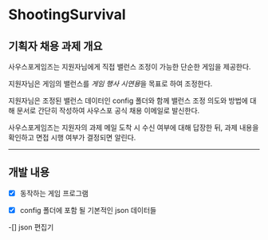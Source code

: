 # ShootingSurvival

## 기획자 채용 과제 개요

사우스포게임즈는 지원자님에게 직접 밸런스 조정이 가능한 단순한 게임을 제공한다.

지원자님은 게임의 밸런스를 *게임 행사 시연용*을 목표로 하여 조정한다.

지원자님은 조정된 밸런스 데이터인 config 폴더와 함께 밸런스 조정 의도와 방법에 대해 문서로 간단히 작성하여 사우스포 공식 채용 이메일로 발신한다.

사우스포게임즈는 지원자의 과제 메일 도착 시 수신 여부에 대해 답장한 뒤, 과제 내용을 확인하고 면접 시행 여부가 결정되면 알린다.

---

## 개발 내용

-[x] 동작하는 게임 프로그램

-[x] config 폴더에 포함 될 기본적인 json 데이터들

-[] json 편집기
